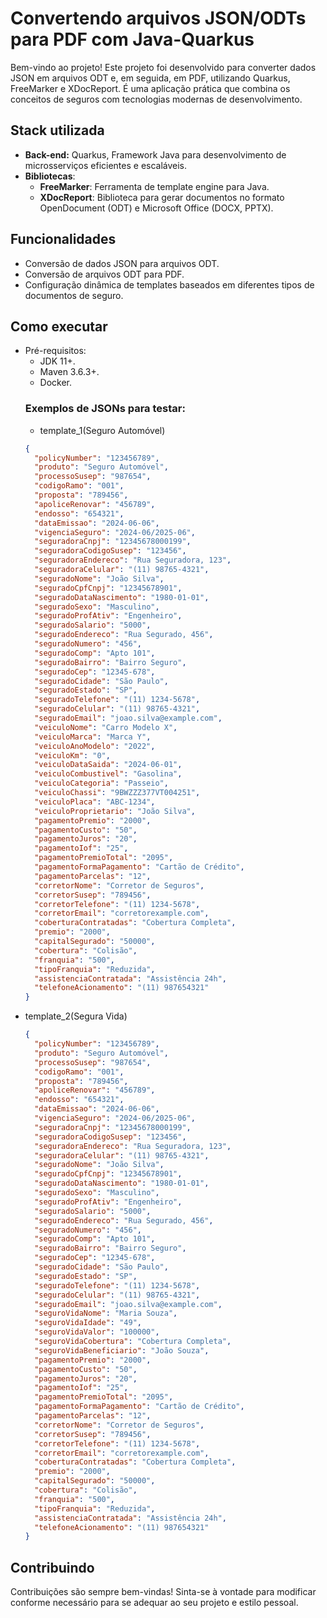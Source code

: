 # Convertendo arquivos JSON/ODTs para PDF com Java-Quarkus

Bem-vindo ao projeto!
Este projeto foi desenvolvido para converter dados JSON em arquivos ODT e, em seguida, em PDF, utilizando Quarkus, FreeMarker e XDocReport. É uma aplicação prática que combina os conceitos de seguros com tecnologias modernas de desenvolvimento.

## Stack utilizada

- **Back-end:** Quarkus, Framework Java para desenvolvimento de microsserviços eficientes e escaláveis.
- **Bibliotecas**:
    - **FreeMarker**: Ferramenta de template engine para Java.
    - **XDocReport**: Biblioteca para gerar documentos no formato OpenDocument (ODT) e Microsoft Office (DOCX, PPTX).

## Funcionalidades

- Conversão de dados JSON para arquivos ODT.
- Conversão de arquivos ODT para PDF.
- Configuração dinâmica de templates baseados em diferentes tipos de documentos de seguro.

## Como executar
- Pré-requisitos:
    - JDK 11+.
    - Maven 3.6.3+.
    - Docker.
  ### Exemplos de JSONs para testar:
    - template_1(Seguro Automóvel)
  ```json
  {
	"policyNumber": "123456789",
	"produto": "Seguro Automóvel",
	"processoSusep": "987654",
	"codigoRamo": "001",
	"proposta": "789456",
	"apoliceRenovar": "456789",
	"endosso": "654321",
	"dataEmissao": "2024-06-06",
	"vigenciaSeguro": "2024-06/2025-06",
	"seguradoraCnpj": "12345678000199",
	"seguradoraCodigoSusep": "123456",
	"seguradoraEndereco": "Rua Seguradora, 123",
	"seguradoraCelular": "(11) 98765-4321",
	"seguradoNome": "João Silva",
	"seguradoCpfCnpj": "12345678901",
	"seguradoDataNascimento": "1980-01-01",
	"seguradoSexo": "Masculino",
	"seguradoProfAtiv": "Engenheiro",
	"seguradoSalario": "5000",
	"seguradoEndereco": "Rua Segurado, 456",
	"seguradoNumero": "456",
	"seguradoComp": "Apto 101",
	"seguradoBairro": "Bairro Seguro",
	"seguradoCep": "12345-678",
	"seguradoCidade": "São Paulo",
	"seguradoEstado": "SP",
	"seguradoTelefone": "(11) 1234-5678",
	"seguradoCelular": "(11) 98765-4321",
	"seguradoEmail": "joao.silva@example.com",
	"veiculoNome": "Carro Modelo X",
	"veiculoMarca": "Marca Y",
	"veiculoAnoModelo": "2022",
	"veiculoKm": "0",
	"veiculoDataSaida": "2024-06-01",
	"veiculoCombustivel": "Gasolina",
	"veiculoCategoria": "Passeio",
	"veiculoChassi": "9BWZZZ377VT004251",
	"veiculoPlaca": "ABC-1234",
	"veiculoProprietario": "João Silva",
	"pagamentoPremio": "2000",
	"pagamentoCusto": "50",
	"pagamentoJuros": "20",
	"pagamentoIof": "25",
	"pagamentoPremioTotal": "2095",
	"pagamentoFormaPagamento": "Cartão de Crédito",
	"pagamentoParcelas": "12",
	"corretorNome": "Corretor de Seguros",
	"corretorSusep": "789456",
	"corretorTelefone": "(11) 1234-5678",
	"corretorEmail": "corretorexample.com",
	"coberturaContratadas": "Cobertura Completa",
	"premio": "2000",
	"capitalSegurado": "50000",
	"cobertura": "Colisão",
	"franquia": "500",
	"tipoFranquia": "Reduzida",
	"assistenciaContratada": "Assistência 24h",
	"telefoneAcionamento": "(11) 987654321"
  }
  ```
- template_2(Segura Vida)
  ```json
  {
	"policyNumber": "123456789",
	"produto": "Seguro Automóvel",
	"processoSusep": "987654",
	"codigoRamo": "001",
	"proposta": "789456",
	"apoliceRenovar": "456789",
	"endosso": "654321",
	"dataEmissao": "2024-06-06",
	"vigenciaSeguro": "2024-06/2025-06",
	"seguradoraCnpj": "12345678000199",
	"seguradoraCodigoSusep": "123456",
	"seguradoraEndereco": "Rua Seguradora, 123",
	"seguradoraCelular": "(11) 98765-4321",
	"seguradoNome": "João Silva",
	"seguradoCpfCnpj": "12345678901",
	"seguradoDataNascimento": "1980-01-01",
	"seguradoSexo": "Masculino",
	"seguradoProfAtiv": "Engenheiro",
	"seguradoSalario": "5000",
	"seguradoEndereco": "Rua Segurado, 456",
	"seguradoNumero": "456",
	"seguradoComp": "Apto 101",
	"seguradoBairro": "Bairro Seguro",
	"seguradoCep": "12345-678",
	"seguradoCidade": "São Paulo",
	"seguradoEstado": "SP",
	"seguradoTelefone": "(11) 1234-5678",
	"seguradoCelular": "(11) 98765-4321",
	"seguradoEmail": "joao.silva@example.com",
	"seguroVidaNome": "Maria Souza",
	"seguroVidaIdade": "49",
	"seguroVidaValor": "100000",
	"seguroVidaCobertura": "Cobertura Completa",
	"seguroVidaBeneficiario": "João Souza",
	"pagamentoPremio": "2000",
	"pagamentoCusto": "50",
	"pagamentoJuros": "20",
	"pagamentoIof": "25",
	"pagamentoPremioTotal": "2095",
	"pagamentoFormaPagamento": "Cartão de Crédito",
	"pagamentoParcelas": "12",
	"corretorNome": "Corretor de Seguros",
	"corretorSusep": "789456",
	"corretorTelefone": "(11) 1234-5678",
	"corretorEmail": "corretorexample.com",
	"coberturaContratadas": "Cobertura Completa",
	"premio": "2000",
	"capitalSegurado": "50000",
	"cobertura": "Colisão",
	"franquia": "500",
	"tipoFranquia": "Reduzida",
	"assistenciaContratada": "Assistência 24h",
	"telefoneAcionamento": "(11) 987654321"
  }
  ```

## Contribuindo

Contribuições são sempre bem-vindas!
Sinta-se à vontade para modificar conforme necessário para se adequar ao seu projeto e estilo pessoal.
